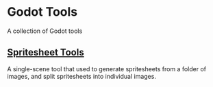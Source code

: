 # Godot Tools
A collection of Godot tools

## [Spritesheet Tools](./spritesheet-tools/README.md)

A single-scene tool that used to generate spritesheets from a folder of images, and split spritesheets into individual images.
